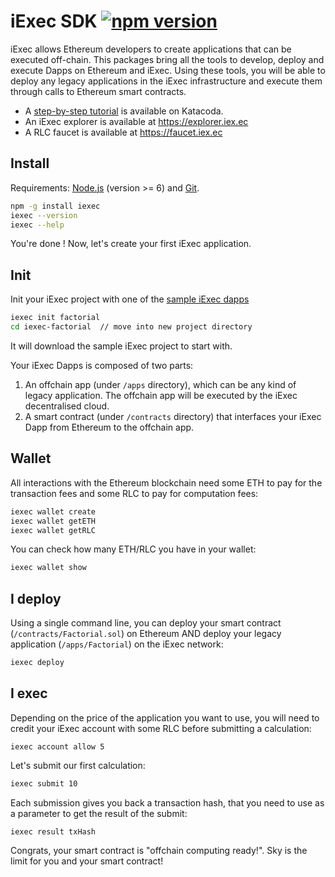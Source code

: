 # iExec SDK [![npm version](https://badge.fury.io/js/iexec.svg)](https://www.npmjs.com/package/iexec)


iExec allows Ethereum developers to create applications that can be executed off-chain.
This packages bring all the tools to develop, deploy and execute Dapps on Ethereum and iExec.
Using these tools, you will be able to deploy any legacy applications in the iExec infrastructure
and execute them through calls to Ethereum smart contracts.

* A [step-by-step tutorial](https://goo.gl/REsz1j) is available on Katacoda.
* An iExec explorer is available at https://explorer.iex.ec
* A RLC faucet is available at https://faucet.iex.ec

## Install

Requirements:
[Node.js](https://nodejs.org/en/) (version >= 6) and [Git](https://git-scm.com/).
```bash
npm -g install iexec
iexec --version
iexec --help
```

You're done ! Now, let's create your first iExec application.


## Init

Init your iExec project with one of the [sample iExec dapps](https://github.com/iExecBlockchainComputing/iexec-dapp-samples/tree/master)
```bash
iexec init factorial
cd iexec-factorial  // move into new project directory
```

It will download the sample iExec project to start with.

Your iExec Dapps is composed of two parts:
1. An offchain app (under ```/apps``` directory), which can be any kind of legacy application. The offchain app will be executed by the iExec decentralised cloud.
2. A smart contract (under ```/contracts``` directory) that interfaces your iExec Dapp from Ethereum to the offchain app.


## Wallet

All interactions with the Ethereum blockchain need some ETH to pay for the transaction fees and some RLC to pay for computation fees:
```bash
iexec wallet create
iexec wallet getETH
iexec wallet getRLC
```
You can check how many ETH/RLC you have in your wallet:
```bash
iexec wallet show
```

## I deploy
Using a single command line, you can deploy your smart contract (```/contracts/Factorial.sol```) on Ethereum AND deploy your legacy application (```/apps/Factorial```) on the iExec network:
```bash
iexec deploy
```

## I exec
Depending on the price of the application you want to use, you will need to credit your iExec account with some RLC before submitting a calculation:
```
iexec account allow 5
```
Let's submit our first calculation:
```bash
iexec submit 10
```
Each submission gives you back a transaction hash, that you need to use as a parameter to get the result of the submit:
```
iexec result txHash
```

Congrats, your smart contract is "offchain computing ready!". Sky is the limit for you and your smart contract!
